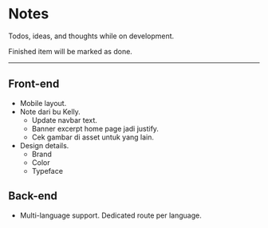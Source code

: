 # Notes

Todos, ideas, and thoughts while on development.

Finished item will be marked as done.

---

## Front-end

- Mobile layout.
- Note dari bu Kelly.
  - Update navbar text.
  - Banner excerpt home page jadi justify.
  - Cek gambar di asset untuk yang lain.
- Design details.
  - Brand
  - Color
  - Typeface

## Back-end

- Multi-language support. Dedicated route per language.
